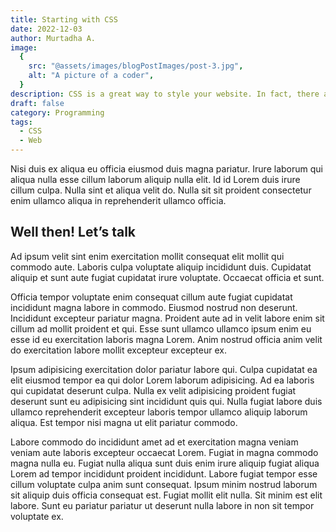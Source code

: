```yaml
---
title: Starting with CSS
date: 2022-12-03
author: Murtadha A.
image:
  {
    src: "@assets/images/blogPostImages/post-3.jpg",
    alt: "A picture of a coder",
  }
description: CSS is a great way to style your website. In fact, there are no alternatives! Learn how to use it here.
draft: false
category: Programming
tags:
  - CSS
  - Web
---
```


Nisi duis ex aliqua eu officia eiusmod duis magna pariatur. Irure laborum qui aliqua nulla esse cillum laborum aliquip
nulla elit. Id id Lorem duis irure cillum culpa. Nulla sint et aliqua velit do. Nulla sit sit proident consectetur enim
ullamco aliqua in reprehenderit ullamco officia.

## Well then! Let’s talk

Ad ipsum velit sint enim exercitation mollit consequat elit mollit qui commodo aute. Laboris culpa voluptate aliquip
incididunt duis. Cupidatat aliquip et sunt aute fugiat cupidatat irure voluptate. Occaecat officia et sunt.

Officia tempor voluptate enim consequat cillum aute fugiat cupidatat incididunt magna labore in commodo. Eiusmod nostrud
non deserunt. Incididunt excepteur pariatur magna. Proident aute ad in velit labore enim sit cillum ad mollit proident
et qui. Esse sunt ullamco ullamco ipsum enim eu esse id eu exercitation laboris magna Lorem. Anim nostrud officia anim
velit do exercitation labore mollit excepteur excepteur ex.

Ipsum adipisicing exercitation dolor pariatur labore qui. Culpa cupidatat ea elit eiusmod tempor ea qui dolor Lorem
laborum adipisicing. Ad ea laboris qui cupidatat deserunt culpa. Nulla ex velit adipisicing proident fugiat deserunt
sunt eu adipisicing sint incididunt quis qui. Nulla fugiat labore duis ullamco reprehenderit excepteur laboris tempor
ullamco aliquip laborum aliqua. Est tempor nisi magna ut elit pariatur commodo.

Labore commodo do incididunt amet ad et exercitation magna veniam veniam aute laboris excepteur occaecat Lorem. Fugiat
in magna commodo magna nulla eu. Fugiat nulla aliqua sunt duis enim irure aliquip fugiat aliqua Lorem ad tempor
incididunt proident incididunt. Labore fugiat tempor esse cillum voluptate culpa anim sunt consequat. Ipsum minim
nostrud laborum sit aliquip duis officia consequat est. Fugiat mollit elit nulla. Sit minim est elit labore. Sunt eu
pariatur pariatur ut deserunt nulla labore in non sit tempor voluptate ex.
